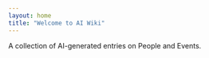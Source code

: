 ```yaml
---
layout: home
title: "Welcome to AI Wiki"
---
```

A collection of AI-generated entries on People and Events.

